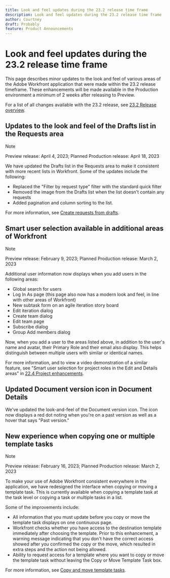 ```yaml
---
title: Look and feel updates during the 23.2 release time frame
description: Look and feel updates during the 23.2 release time frame
author: Courtney
draft: Probably
feature: Product Announcements
---
```


# Look and feel updates during the 23.2 release time frame

This page describes minor updates to the look and feel of various areas of the Adobe Workfront application that were made within the 23.2 release timeframe. These enhancements will be made available in the Production environment a minimum of 2 weeks after releasing to Preview.

For a list of all changes available with the 23.2 release, see [23.2 Release overview](/help/quicksilver/product-announcements/product-releases/23.2-release-activity/23-2-release-overview.md).

## Updates to the look and feel of the Drafts list in the Requests area

>[!NOTE]
>
>Preview release: April 4, 2023; Planned Production release: April 18, 2023

We have updated the Drafts list in the Requests area to make it consistent with more recent lists in Workfront.
Some of the updates include the following:

* Replaced the "Filter by request type" filter with the standard quick filter
* Removed the image from the Drafts list when the list doesn't contain any requests
* Added pagination and column sorting to the list. 

For more information, see [Create requests from drafts](/help/quicksilver/manage-work/requests/create-requests/delete-request-draft.md).

## Smart user selection available in additional areas of Workfront

>[!NOTE]
>
>Preview release: February 9, 2023; Planned Production release: March 2, 2023

Additional user information now displays when you add users in the following areas:

* Global search for users
* Log In As page (this page also now has a modern look and feel, in line with other areas of Workfront)
* New subtask form on an agile iteration story board
* Edit iteration dialog
* Create team dialog
* Edit team page
* Subscribe dialog
* Group Add members dialog

Now, when you add a user to the areas listed above, in addition to the user's name and avatar, their Primary Role and their email also display. This helps distinguish between multiple users with similar or identical names.

For more information, and to view a video demonstration of a similar feature, see "Smart user selection for project roles in the Edit and Details areas" in [22.4 Project enhancements](/help/quicksilver/product-announcements/product-releases/22.4-release-activity/22-4-project-enhancements.md).

## Updated Document version icon in Document Details

We've updated the look-and-feel of the Document version icon. The icon now displays a red dot noting when you're on a past version as well as a hover that says "Past version."

## New experience when copying one or multiple template tasks

>[!NOTE]
>
>Preview release: February 16, 2023; Planned Production release: March 2, 2023

To make your use of Adobe Workfront consistent everywhere in the application, we have redesigned the interface when copying or moving a template task. This is currently available when copying a template task at the task level or copying a task or multiple tasks in a list.

Some of the improvements include:

* All information that you must update before you copy or move the template task displays on one continuous page.
* Workfront checks whether you have access to the destination template immediately after choosing the template. Prior to this enhancement, a warning message indicating that you don't have the correct access showed after you confirmed the copy or the move, which resulted in extra steps and the action not being allowed.
* Ability to request access for a template where you want to copy or move the template task without leaving the Copy or Move Template Task box.

For more information, see [Copy and move template tasks](/help/quicksilver/manage-work/projects/create-and-manage-templates/copy-and-move-template-tasks.md).